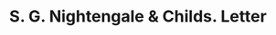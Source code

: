 ---
doi: 10.7916/D8NG62PT
date_other: '1895'
date_other_textual: '1895'
form: correspondence
genre:
- Letters (correspondence)
name:
- S. G. Nightengale & Childs
object_in_context_url: https://biggert.cul.columbia.edu/items/view/ave_biggert_00450
subject_hierarchical_geographic:
- Boston, Massachusetts, United States
subject_name:
- S. G. Nightengale & Childs
title: S. G. Nightengale & Childs. Letter
sort_title: S. G. Nightengale & Childs. Letter
call_number: ave_biggert_00450
coordinates:
- 42.35805555555556,-71.06361111111111
pid: ave_biggert_00450
identifiers: ave_biggert_00450
thumbnail: https://derivativo-3.library.columbia.edu/iiif/2/ldpd:344104/full/!256,256/0/native.jpg
permalink: "/items/ave_biggert_00450/"
layout: iiif-image-page
---
